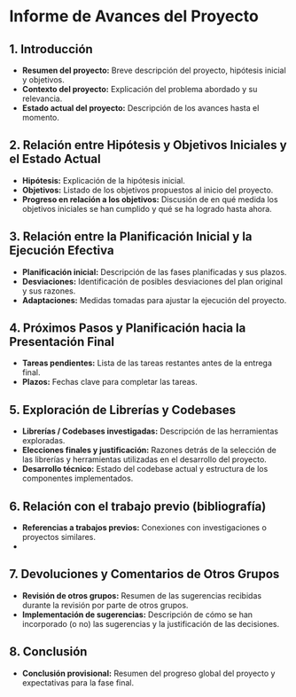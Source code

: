 # Informe de Avances del Proyecto

## 1. Introducción
- **Resumen del proyecto:** Breve descripción del proyecto, hipótesis inicial y objetivos.
- **Contexto del proyecto:** Explicación del problema abordado y su relevancia.
- **Estado actual del proyecto:** Descripción de los avances hasta el momento.

## 2. Relación entre Hipótesis y Objetivos Iniciales y el Estado Actual
- **Hipótesis:** Explicación de la hipótesis inicial.
- **Objetivos:** Listado de los objetivos propuestos al inicio del proyecto.
- **Progreso en relación a los objetivos:** Discusión de en qué medida los objetivos iniciales se han cumplido y qué se ha logrado hasta ahora.

## 3. Relación entre la Planificación Inicial y la Ejecución Efectiva
- **Planificación inicial:** Descripción de las fases planificadas y sus plazos.
- **Desviaciones:** Identificación de posibles desviaciones del plan original y sus razones.
- **Adaptaciones:** Medidas tomadas para ajustar la ejecución del proyecto.
  
## 4. Próximos Pasos y Planificación hacia la Presentación Final
- **Tareas pendientes:** Lista de las tareas restantes antes de la entrega final.
- **Plazos:** Fechas clave para completar las tareas.

## 5. Exploración de Librerías y Codebases
- **Librerías / Codebases investigadas:** Descripción de las herramientas exploradas.
- **Elecciones finales y justificación:** Razones detrás de la selección de las librerías y herramientas utilizadas en el desarrollo del proyecto.
- **Desarrollo técnico:** Estado del codebase actual y estructura de los componentes implementados.

## 6. Relación con el trabajo previo (bibliografía)
- **Referencias a trabajos previos:** Conexiones con investigaciones o proyectos similares.
- 
## 7. Devoluciones y Comentarios de Otros Grupos
- **Revisión de otros grupos:** Resumen de las sugerencias recibidas durante la revisión por parte de otros grupos.
- **Implementación de sugerencias:** Descripción de cómo se han incorporado (o no) las sugerencias y la justificación de las decisiones.

## 8. Conclusión
- **Conclusión provisional:** Resumen del progreso global del proyecto y expectativas para la fase final.